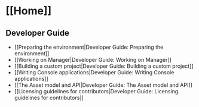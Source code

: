 # [[Home]]

## Developer Guide

* [[Preparing the environment|Developer Guide: Preparing the environment]]
* [[Working on Manager|Developer Guide: Working on Manager]]
* [[Building a custom project|Developer Guide: Building a custom project]]
* [[Writing Console applications|Developer Guide: Writing Console applications]]
* [[The Asset model and API|Developer Guide: The Asset model and API]]
* [[Licensing guidelines for contributors|Developer Guide: Licensing guidelines for contributors]]